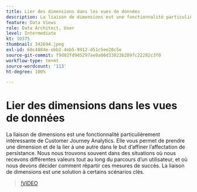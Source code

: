 ```yaml
---
title: Lier des dimensions dans les vues de données
description: La liaison de dimensions est une fonctionnalité particulièrement intéressante de Customer Journey Analytics. Elle vous permet de prendre une dimension et de la connecter à une autre… (Les descriptions doivent comporter entre 60 et 160 caractères)
feature: Data Views
role: Data Architect, User
level: Intermediate
kt: 10375
thumbnail: 342694.jpeg
exl-id: 60c4884e-ebb2-4eb5-9912-d51c5ee20c5e
source-git-commit: f9d82fd9d5297ae8a06d33023b209fc22282c3f0
workflow-type: tm+mt
source-wordcount: '113'
ht-degree: 100%

---
```


# Lier des dimensions dans les vues de données

La liaison de dimensions est une fonctionnalité particulièrement intéressante de Customer Journey Analytics. Elle vous permet de prendre une dimension et de la lier à une autre dans le but d’affiner l’affectation de persistance. Nous nous trouvons souvent dans des situations où nous recevons différentes valeurs tout au long du parcours d’un utilisateur, et où nous devons décider comment répartir ces mesures de succès. La liaison de dimensions est une solution à certains scénarios clés.

>[!VIDEO](https://video.tv.adobe.com/v/3409292/?quality=12&learn=on&captions=fre_fr)
